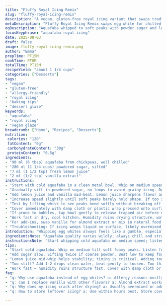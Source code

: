 ```yaml
---
title: "Fluffy Royal Icing Remix"
slug: "fluffy-royal-icing-remix"
description: "A vegan, gluten-free royal icing variant that swaps traditional egg white for aquafaba, with altered sugar volume and a splash of lemon juice for brightness. Whipped to soft peaks, the icing sets firm but stays pliable for decorating. Perfect for allergy-friendly baking fans hunting a reliable and smooth-tasting glaze without dairy, nuts, or gluten. Attention to mixing speed and texture cues critical to avoid cracking or soggy finishes."
metaDescription: "Fluffy Royal Icing Remix swaps egg white for chilled aquafaba, whipped slow with sifted sugar and lemon juice; sets firm yet pliable for allergy-friendly decorating."
ogDescription: "Aquafaba whipped to soft peaks with powder sugar and lemon juice; firm but bendy royal icing variant, no dairy, nuts, or gluten. Watch mixing cues, avoid cracks."
focusKeyphrase: "aquafaba royal icing"
date: 2025-08-03
draft: false
image: fluffy-royal-icing-remix.png
author: "Emma"
prepTime: PT15M
cookTime: PT0M
totalTime: PT15M
recipeYield: "about 1 1/4 cups"
categories: ["Desserts"]
tags:
- "vegan"
- "gluten-free"
- "allergy-friendly"
- "royal icing"
- "baking tips"
- "dessert glaze"
keywords:
- "aquafaba"
- "royal icing"
- "vegan glaze"
breadcrumb: ["Home", "Recipes", "Desserts"]
nutrition: 
 calories: "120"
 fatContent: "0g"
 carbohydrateContent: "30g"
 proteinContent: "0.5g"
ingredients:
- "90 ml (6 tbsp) aquafaba from chickpeas, well chilled"
- "280 ml (1 1/4 cups) powdered sugar, sifted"
- "7 ml (1 1/2 tsp) fresh lemon juice"
- "2 ml (1/2 tsp) vanilla extract"
instructions:
- "Start with cold aquafaba in a clean metal bowl. Whip on medium speed with an electric mixer until soft foamy peaks form, about 3-5 minutes depending on mixer power and aquafaba freshness. Listen to the soft crackling sounds, signals of correct aeration."
- "Gradually sift in powdered sugar, no lumps to avoid grainy icing. Do this slowly to not deflate foam. Low speed, beat gently. The texture thickens, becoming creamy and glossy."
- "Add lemon juice and vanilla mid-beat. Lemon juice sharpens flavor and helps set later. Vanilla rounds sweetness, but optional if you want pure sugar edge."
- "Increase speed slightly until soft peaks barely hold shape. If too stiff, sprinkle 1-2 drops water and beat to loosen. Too runny? Add more powdered sugar in tiny doses."
- "Test by lifting whisk to see peaks bend softly without breaking off immediately. The look: opaque white, fluffy but malleable, not dry or cracking."
- "Cover immediately with damp cloth or plastic wrap pressed onto surface to prevent drying. Use within hours, or it hardens and cracks."
- "If prone to bubbles, tap bowl gently to release trapped air before decorating. Air bubbles cause imperfect finishes."
- "Work fast in dry, cool kitchen. Humidity ruins drying structure, watch weather."
- "For add-ins, swap vanilla for almond extract or mix in natural food coloring after sugar. Fold carefully to keep peak structure."
- "Troubleshooting: If icing weeps liquid on surface, likely overmixed or aquafaba quality low. Restart with fresher aquafaba, avoid metal mixing bowls with residual grease."
introduction: "Whipping egg whites always feels like a gamble, especially when aiming for that glassy shine and sturdy peaks. Years tinkering taught me the aquafaba hack, especially when allergies crash the party. Chickpea liquid, surprise! It whips like a charm, but timing is everything. Start cold, watch for those soft foamy pops and crackles—sound is cue, texture is king. Add sugar slowly, patience in a bowl. I once dumped all sugar in bulk—disaster. Clumpy, dull, sad icing. Lemon juice isn’t just zing—it stabilizes, tightens strands like an underarm deodorant but for meringue. You want fluffy but firm, like clouds you can shape. Cut corners with old aquafaba and you get puddle disaster. No patience? Then stick to buttercream. Still, nothing beats that smooth snap and matte finish for royal icing fans."
ingredientsNote: "Aquafaba quality varies wildly; always chill and strain thoroughly to remove any grit or chickpea bits. Less sugar means faster drying but softer peaks; increase for firmer hold but risk cracking and sweetness overload. Lemon juice brightens but can thin if added too early—add mid-whip for balance. Vanilla can be swapped for almond or citrus extracts, but test first—some flavors mute peak strength. If powdered sugar lumps, sift twice or use superfine for smoother texture. Keep utensils grease-free; any fat ruins whipping. Alternative sweeteners like maple powder or coconut sugar don’t form same structure—stick to classic powdered sugar for best results."
instructionsNote: "Start whipping cold aquafaba on medium speed; listen for soft crackling, see foam building. Don’t muscle the mixer too hard—overbeating collapses bubbles and weeps liquid later. Add sifted sugar one spoonful at a time, low speed to keep foam. Use a rubber spatula to scrape sides gently but don’t deflate. Lemon juice and vanilla come after most sugar incorporated. Increase speed slightly for good volume. Watch peaks—not stiff or too soft, just a gentle bend at tip. Cover bowl immediately after whipping to lock moisture in; dried edges cause clumps and cracking. Timing: trust feel, not clock. Store under damp cloth, not longer than a day before it degrades. Avoid humidity and greasy bowls. Little tapping releases bubbles, crucial for flawless surface. Use within hours; fresh is best. This glaze won’t behave with leftover old ingredients. I’ve learned to always wipe bowls and beaters with vinegar or lemon before job."
tips:
- "Start cold aquafaba. Whip on medium till soft foamy peaks. Listen for crackling, bounce in texture. Avoid too fast—foam collapses, liquid seeps later. Patience key. Use metal bowl wiped clean of grease or vinegar wiped to kill fats. Use electric mixer; manual takes forever and inconsistent aeration."
- "Add sugar slow. Sifting twice if coarse powder. Beat low to keep foam lift. Skip lumps or risk grainy finish. Texture changes: from airy foam to creamy glossy paste. Stop and scrape sides often with rubber spatula but gently—don’t knock down bubbles."
- "Lemon juice mid-whip helps stability; timing is critical. Adding too early thins mix. Adds brightness but watch volume loss. Vanilla or almond extract optional, fold in just after sugar fully mixed. Test from a tiny lifted peak bend—flexible not stiff or runny."
- "Too stiff? Add 1-2 drops clean water, beat gently to loosen. Too thin? Add extra sifted sugar a bit at a time. Timing and feel matter more than exact measures. A peak that snaps too fast risks cracking on drying; too soft means smudging."
- "Work fast — humidity ruins structure fast. Cover with damp cloth or cling wrap pressed on surface right after whipping to lock moisture. Bubbles? Tap bowl lightly. Air bubbles cause dull finish and cracking after drying. Use within hours or glaze degrades. No grease allowed anywhere."
faq:
- "q: Why use aquafaba instead of egg whites? a: Allergy reasons mostly, vegan hacks. Texture close but foam weaker. Watch mixing times. Aquafaba quality varies fresh vs canned. Always chill, strain to remove grit. Not all legumes equal; chickpea best."
- "q: Can I replace vanilla with other flavors? a: Almond extract works but mute some peak strength sometimes. Citrus extracts add zing but thin glaze if too much. Add mid-beat after sugar fully incorporated. Test small batch first to avoid losing foam."
- "q: Why does my icing crack after drying? a: Usually overmixed or added too much sugar too fast. Also dry environment, no cover after whipping. Fats/glasses spoil whipping too. Restart with fresh aquafaba, keep utensils grease-free, cover with damp cloth immediately."
- "q: How to store leftover icing? a: Use within hours best. Store covered with damp cloth in cool dry spot. Refrigerate in sealed container for short time but redo whipping before using. Avoid freezer, moisture ruins foam structure."

---
```

